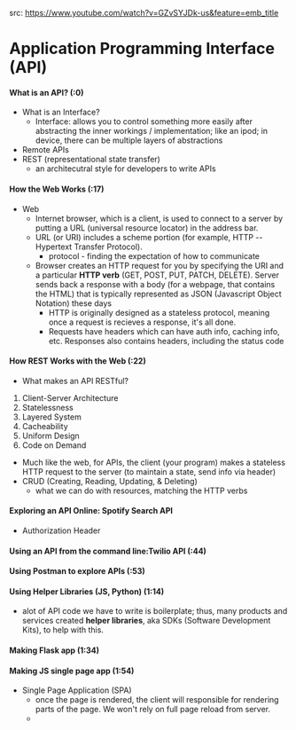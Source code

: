 src: https://www.youtube.com/watch?v=GZvSYJDk-us&feature=emb_title

# Application Programming Interface (API)

#### What is an API? (:0)
- What is an Interface?
	- Interface: allows you to control something more easily after abstracting the inner workings / implementation; like an ipod; in device, there can be multiple layers of abstractions
- Remote APIs
- REST (representational state transfer) 
	- an architecutral style for developers to write APIs


#### How the Web Works (:17)
- Web
	- Internet browser, which is a client, is used to connect to a server by putting a URL (universal resource locator) in the address bar.
	- URL (or URI) includes a scheme portion (for example, HTTP -- Hypertext Transfer Protocol).
		- protocol - finding the expectation of how to communicate
	- Browser creates an HTTP request for you by specifying the URI and a particular **HTTP verb** (GET, POST, PUT, PATCH, DELETE). Server sends back a response with a body (for a webpage, that contains the HTML) that is typically represented as JSON (Javascript Object Notation) these days
		- HTTP is originally designed as a stateless protocol, meaning once a request is recieves a response, it's all done.
		- Requests have headers which can have auth info, caching info, etc. Responses also contains headers, including the status code

#### How REST Works with the Web (:22)
- What makes an API RESTful?
1. Client-Server Architecture
2. Statelessness
3. Layered System
4. Cacheability
5. Uniform Design
6. Code on Demand

- Much like the web, for APIs, the client (your program) makes a stateless HTTP request to the server (to maintain a state, send info via header) 
- CRUD (Creating, Reading, Updating, & Deleting)
	- what we can do with resources, matching the HTTP verbs

#### Exploring an API Online: Spotify Search API
- Authorization Header

#### Using an API from the command line:Twilio API (:44)

#### Using Postman to explore APIs (:53)

#### Using Helper Libraries (JS, Python) (1:14)
- alot of API code we have to write is boilerplate; thus, many products and services created **helper libraries**, aka SDKs (Software Development Kits), to help with this.

#### Making Flask app (1:34)

#### Making JS single page app (1:54)
- Single Page Application (SPA)
	- once the page is rendered, the client will responsible for rendering parts of the page. We won't rely on full page reload from server.
	- 
